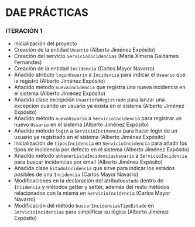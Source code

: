 # DAE PRÁCTICAS
### ITERACIÓN 1

- Inicialización del proyecto
- Creación de la entidad ``Usuario`` (Alberto Jiménez Expósito)
- Creación del servicio ``ServicioIncidencias`` (María Ximena Galdames Fernandes)
- Creación de la entidad ``Incidencia`` (Carlos Mayor Navarro)
- Añadido atributo `loginUsuario` a ``Incidencia`` para indicar el `Usuario` que la registró (Alberto Jiménez Expósito)
- Añadido método ``nuevaIncidencia`` que registra una nueva incidencia en el sistema (Alberto Jiménez Expósito)
- Añadida clase excepción ``UsuarioYaRegistrado`` para lanzar una excepción cuando un usuario ya exista en el sistema (Alberto Jiménez Expósito)
- Añadido método `nuevoUsuario` a ``ServicioIncidencia`` para registrar un nuevo `Usuario` en el sistema (Alberto Jiménez Expósito)
- Añadido método ``login`` a `ServicioIncidencia` para hacer login de un usuario ya registrado en el sistema (Alberto Jiménez Expósito)
- Inicialización de ``tiposIncidencia`` en `ServicioIncidencia` para añadir los tipos de incidencia por defecto en el sistema (Alberto Jiménez Expósito)
- Añadido método ``obtenerListaIncidenciasUsuario`` a `ServicioIncidencia` para buscar incidencias por email (Alberto Jiménez Expósito)
- Añadida clase ``EstadoIncidencia`` que sirve para indicar los estados posibles de una `Incidencia` (Carlos Mayor Navarro)
- Modificaciones en la declaración del atributo``estado`` dentro de `Incidencia` y métodos getter y setter, además del resto métodos relacionados con la misma en ``ServicioIncidencia`` (Carlos Mayor Navarro)
- Modificación del método ``buscarIncidenciasTipoEstado`` en `ServicioIncidencias` para simplificar su lógica (Alberto Jiménez Expósito)